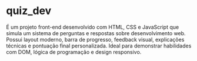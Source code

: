 # quiz_dev
É um projeto front-end desenvolvido com HTML, CSS e JavaScript que simula um sistema de perguntas e respostas sobre desenvolvimento web. Possui layout moderno, barra de progresso, feedback visual, explicações técnicas e pontuação final personalizada. Ideal para demonstrar habilidades com DOM, lógica de programação e design responsivo.
